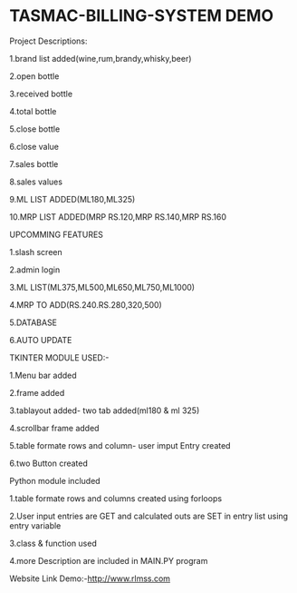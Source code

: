 # TASMAC-BILLING-SYSTEM DEMO
Project Descriptions:

1.brand list added(wine,rum,brandy,whisky,beer)

2.open bottle

3.received bottle

4.total bottle

5.close bottle

6.close value

7.sales bottle

8.sales values

9.ML LIST ADDED(ML180,ML325)

10.MRP LIST ADDED(MRP RS.120,MRP RS.140,MRP RS.160

UPCOMMING FEATURES

1.slash screen

2.admin login

3.ML LIST(ML375,ML500,ML650,ML750,ML1000)

4.MRP TO ADD(RS.240.RS.280,320,500)

5.DATABASE

6.AUTO UPDATE

TKINTER MODULE USED:-

1.Menu bar added

2.frame added

3.tablayout added-  two tab added(ml180 & ml 325)

4.scrollbar frame added

5.table formate rows and column- user imput Entry created

6.two Button created

Python module included

1.table formate rows and columns created using forloops

2.User input entries are GET and calculated outs are SET in entry list using entry variable 

3.class & function used

4.more Description are included in MAIN.PY program

Website Link Demo:-http://www.rlmss.com 

